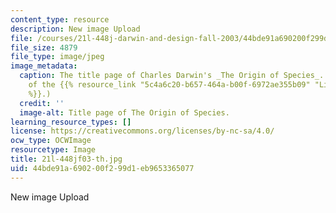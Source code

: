 ```yaml
---
content_type: resource
description: New image Upload
file: /courses/21l-448j-darwin-and-design-fall-2003/44bde91a690200f299d1eb9653365077_21l-448jf03-th.jpg
file_size: 4879
file_type: image/jpeg
image_metadata:
  caption: The title page of Charles Darwin's _The Origin of Species_. (Image courtesy
    of the {{% resource_link "5c4a6c20-b657-464a-b00f-6972ae355b09" "Library of Congress"
    %}}.)
  credit: ''
  image-alt: Title page of The Origin of Species.
learning_resource_types: []
license: https://creativecommons.org/licenses/by-nc-sa/4.0/
ocw_type: OCWImage
resourcetype: Image
title: 21l-448jf03-th.jpg
uid: 44bde91a-6902-00f2-99d1-eb9653365077
---
```

New image Upload